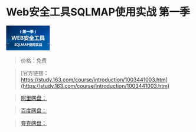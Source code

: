 # Web安全工具SQLMAP使用实战 第一季

![img](../../../assets/study163/free/6632181570978027759.jpg)

> 价格：免费

> [官方链接：https://study.163.com/course/introduction/1003441003.htm](https://study.163.com/course/introduction/1003441003.htm)

> [阿里网盘：]()

> [百度网盘：]()

> [夸克网盘：]()
